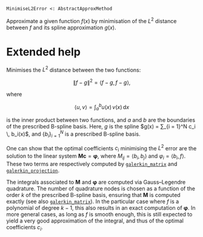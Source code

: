 ```
MinimiseL2Error <: AbstractApproxMethod
```

Approximate a given function $f(x)$ by minimisation of the $L^2$ distance between $f$ and its spline approximation $g(x)$.

# Extended help

Minimises the $L^2$ distance between the two functions:

$$
{\left\lVert f - g \right\rVert}^2 = \left< f - g, f - g \right>,
$$

where

$$
\left< u, v \right> = ∫_a^b u(x) \, v(x) \, \mathrm{d}x
$$

is the inner product between two functions, and $a$ and $b$ are the boundaries of the prescribed B-spline basis. Here, $g$ is the spline $g(x) = ∑_{i = 1}^N c_i \, b_i(x)$, and $\{ b_i \}_{i = 1}^N$ is a prescribed B-spline basis.

One can show that the optimal coefficients $c_i$ minimising the $L^2$ error are the solution to the linear system $\bm{M} \bm{c} = \bm{φ}$, where $M_{ij} = \left< b_i, b_j \right>$ and $φ_i = \left< b_i, f \right>$. These two terms are respectively computed by [`galerkin_matrix`](@ref) and [`galerkin_projection`](@ref).

The integrals associated to $\bm{M}$ and $\bm{φ}$ are computed via Gauss–Legendre quadrature. The number of quadrature nodes is chosen as a function of the order $k$ of the prescribed B-spline basis, ensuring that $\bm{M}$ is computed exactly (see also [`galerkin_matrix`](@ref)). In the particular case where $f$ is a polynomial of degree $k - 1$, this also results in an exact computation of $\bm{φ}$. In more general cases, as long as $f$ is smooth enough, this is still expected to yield a very good approximation of the integral, and thus of the optimal coefficients $c_i$.
